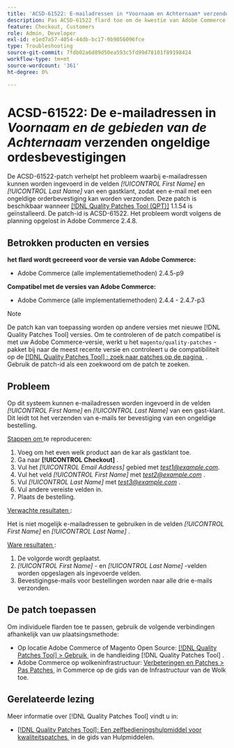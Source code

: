 ```yaml
---
title: 'ACSD-61522: E-mailadressen in *Voornaam en Achternaam* verzenden ongeldige orderbevestigingen'
description: Pas ACSD-61522 flard toe om de kwestie van Adobe Commerce te bevestigen waar het mogelijk is om e-mailadressen in de gebieden *[!UICONTROL First Name] * en * [!UICONTROL Last Name] * van een gastklant in te gaan, leidend tot ongeldige de bevestigingse-mails die van de ordbevestiging worden verzonden.
feature: Checkout, Customers
role: Admin, Developer
exl-id: e1ed7a57-4054-44db-bc17-9b9056096fce
type: Troubleshooting
source-git-commit: 7fdb02a6d89d50ea593c5fd99d78101f89198424
workflow-type: tm+mt
source-wordcount: '361'
ht-degree: 0%

---
```


# ACSD-61522: De e-mailadressen in *Voornaam en de gebieden van de Achternaam* verzenden ongeldige ordesbevestigingen

De ACSD-61522-patch verhelpt het probleem waarbij e-mailadressen kunnen worden ingevoerd in de velden *[!UICONTROL First Name]* en *[!UICONTROL Last Name]* van een gastklant, zodat een e-mail met een ongeldige orderbevestiging kan worden verzonden. Deze patch is beschikbaar wanneer [[!DNL Quality Patches Tool (QPT)]](/help/tools/quality-patches-tool/quality-patches-tool-to-self-serve-quality-patches.md) 1.1.54 is geïnstalleerd. De patch-id is ACSD-61522. Het probleem wordt volgens de planning opgelost in Adobe Commerce 2.4.8.

## Betrokken producten en versies

**het flard wordt gecreeerd voor de versie van Adobe Commerce:**

* Adobe Commerce (alle implementatiemethoden) 2.4.5-p9

**Compatibel met de versies van Adobe Commerce:**

* Adobe Commerce (alle implementatiemethoden) 2.4.4 - 2.4.7-p3

>[!NOTE]
>
>De patch kan van toepassing worden op andere versies met nieuwe [!DNL Quality Patches Tool] versies. Om te controleren of de patch compatibel is met uw Adobe Commerce-versie, werkt u het `magento/quality-patches` -pakket bij naar de meest recente versie en controleert u de compatibiliteit op de [[!DNL Quality Patches Tool] : zoek naar patches op de pagina &#x200B;](https://experienceleague.adobe.com/tools/commerce-quality-patches/index.html?lang=nl-NL) . Gebruik de patch-id als een zoekwoord om de patch te zoeken.

## Probleem

Op dit systeem kunnen e-mailadressen worden ingevoerd in de velden *[!UICONTROL First Name]* en *[!UICONTROL Last Name]* van een gast-klant. Dit leidt tot het verzenden van e-mails ter bevestiging van een ongeldige bestelling.

<u> Stappen om </u> te reproduceren:

1. Voeg om het even welk product aan de kar als gastklant toe.
1. Ga naar **[!UICONTROL Checkout]** .
1. Vul het *[!UICONTROL Email Address]* gebied met *test1@example.com*.
1. Vul het veld *[!UICONTROL First Name]* met *<test2@example.com>* .
1. Vul *[!UICONTROL Last Name]* met *<test3@example.com>* .
1. Vul andere vereiste velden in.
1. Plaats de bestelling.

<u> Verwachte resultaten </u>:

Het is niet mogelijk e-mailadressen te gebruiken in de velden *[!UICONTROL First Name]* en *[!UICONTROL Last Name]* .

<u> Ware resultaten </u>:

1. De volgorde wordt geplaatst.
1. *[!UICONTROL First Name]* - en *[!UICONTROL Last Name]* -velden worden opgeslagen als ingevoerde velden.
1. Bevestigingse-mails voor bestellingen worden naar alle drie e-mails verzonden.

## De patch toepassen

Om individuele flarden toe te passen, gebruik de volgende verbindingen afhankelijk van uw plaatsingsmethode:

* Op locatie Adobe Commerce of Magento Open Source: [[!DNL Quality Patches Tool] > Gebruik &#x200B;](/help/tools/quality-patches-tool/usage.md) in de handleiding [!DNL Quality Patches Tool] .
* Adobe Commerce op wolkeninfrastructuur: [&#x200B; Verbeteringen en Patches > Pas Patches &#x200B;](https://experienceleague.adobe.com/docs/commerce-cloud-service/user-guide/develop/upgrade/apply-patches.html?lang=nl-NL) in Commerce op de gids van de Infrastructuur van de Wolk toe.

## Gerelateerde lezing

Meer informatie over [!DNL Quality Patches Tool] vindt u in:

* [[!DNL Quality Patches Tool]: Een zelfbedieningshulpmiddel voor kwaliteitspatches &#x200B;](/help/tools/quality-patches-tool/quality-patches-tool-to-self-serve-quality-patches.md) in de gids van Hulpmiddelen.
